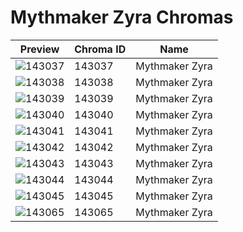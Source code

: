 # Mythmaker Zyra Chromas



| Preview | Chroma ID | Name |
|---------|-----------|------|
| ![143037](https://raw.communitydragon.org/latest/plugins/rcp-be-lol-game-data/global/default/v1/champion-chroma-images/143/143037.png) | 143037 | Mythmaker Zyra |
| ![143038](https://raw.communitydragon.org/latest/plugins/rcp-be-lol-game-data/global/default/v1/champion-chroma-images/143/143038.png) | 143038 | Mythmaker Zyra |
| ![143039](https://raw.communitydragon.org/latest/plugins/rcp-be-lol-game-data/global/default/v1/champion-chroma-images/143/143039.png) | 143039 | Mythmaker Zyra |
| ![143040](https://raw.communitydragon.org/latest/plugins/rcp-be-lol-game-data/global/default/v1/champion-chroma-images/143/143040.png) | 143040 | Mythmaker Zyra |
| ![143041](https://raw.communitydragon.org/latest/plugins/rcp-be-lol-game-data/global/default/v1/champion-chroma-images/143/143041.png) | 143041 | Mythmaker Zyra |
| ![143042](https://raw.communitydragon.org/latest/plugins/rcp-be-lol-game-data/global/default/v1/champion-chroma-images/143/143042.png) | 143042 | Mythmaker Zyra |
| ![143043](https://raw.communitydragon.org/latest/plugins/rcp-be-lol-game-data/global/default/v1/champion-chroma-images/143/143043.png) | 143043 | Mythmaker Zyra |
| ![143044](https://raw.communitydragon.org/latest/plugins/rcp-be-lol-game-data/global/default/v1/champion-chroma-images/143/143044.png) | 143044 | Mythmaker Zyra |
| ![143045](https://raw.communitydragon.org/latest/plugins/rcp-be-lol-game-data/global/default/v1/champion-chroma-images/143/143045.png) | 143045 | Mythmaker Zyra |
| ![143065](https://raw.communitydragon.org/latest/plugins/rcp-be-lol-game-data/global/default/v1/champion-chroma-images/143/143065.png) | 143065 | Mythmaker Zyra |